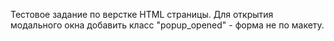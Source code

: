 Тестовое задание по верстке HTML страницы.
Для открытия модального окна добавить класс "popup_opened" - форма не по макету.